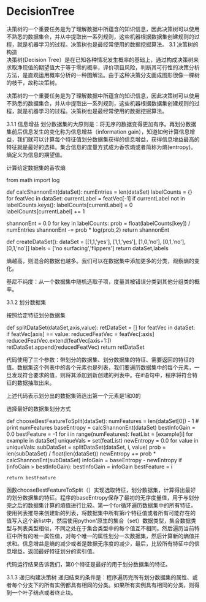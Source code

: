 # DecisionTree
决策树的一个重要任务是为了理解数据中所蕴含的知识信息，因此决策树可以使用不熟悉的数据集合，并从中提取出一系列规则，这些机器根据数据集创建规则的过程，就是机器学习的过程。决策树也是最经常使用的数据挖掘算法。
 3.1 决策树的构造      
 决策树(Decision Tree）是在已知各种情况发生概率的基础上，通过构成决策树来求取净现值的期望值大于等于零的概率，评价项目风险，判断其可行性的决策分析方法，是直观运用概率分析的一种图解法。由于这种决策分支画成图形很像一棵树的枝干，故称决策树。

决策树的一个重要任务是为了理解数据中所蕴含的知识信息，因此决策树可以使用不熟悉的数据集合，并从中提取出一系列规则，这些机器根据数据集创建规则的过程，就是机器学习的过程。决策树也是最经常使用的数据挖掘算法。

3.1.1 信息增益
划分数据集的大原则是：将无序的数据变得更加有序。再划分数据集前后信息发生的变化称为信息增益（information gain），知道如何计算信息增益，我们就可以计算每个特征值划分数据集获得的信息增益，获得信息增益最高的特征就是最好的选择。集合信息的度量方式成为香农熵或者简称为熵(entropy)。熵定义为信息的期望值。



计算给定数据集的香农熵

from math import log

def calcShannonEnt(dataSet):
   numEntries = len(dataSet)
   labelCounts = {}
   for featVec in dataSet:
       currentLabel = featVec[-1]
       if currentLabel not in labelCounts.keys():
           labelCounts[currentLabel] = 0
       labelCounts[currentLabel] += 1

   shannonEnt = 0.0
   for key in labelCounts:
       prob = float(labelCounts[key]) / numEntries
       shannonEnt -= prob * log(prob,2)
   return shannonEnt

def createDataSet():
    dataSet = [[1,1,'yes'],
               [1,1,'yes'],
               [1,0,'no'],
               [0,1,'no'],
               [0,1,'no']]
    labels = ['no surfacing','flippers']
    return dataSet,labels



熵越高，则混合的数据也越多。我们可以在数据集中添加更多的分类，观察熵的变化。



基尼不纯度：从一个数据集中随机选取子项，度量其被错误分类到其他分组类的概率。

3.1.2 划分数据集

按照给定特征划分数据集

def splitDataSet(dataSet,axis,value):
    retDataSet = []
    for featVec in dataSet:
        if featVec[axis] == value:
            reducedFeatVec = featVec[:axis]
            reducedFeatVec.extend(featVec[axis+1:])
            retDataSet.append(reducedFeatVec)
    return retDataSet
 
代码使用了三个参数：带划分的数据集、划分数据集的特征、需要返回的特征的值。数据集这个列表中的各个元素也是列表，我们要遍历数据集中的每个元素，一旦发现符合要求的值，则将其添加到新创建的列表中。在if语句中，程序将符合特征的数据抽取出来。







上述代码表示划分出的数据集筛选出第一个元素是1和0的

选择最好的数据集划分方式

def chooseBestFeatureToSplit(dataSet):
    numFeatures = len(dataSet[0]) - 1
    # print numFeatures
    baseEntropy = calcShannonEnt(dataSet)
    bestInfoGain = 0.0
    bestFeature = -1
    for i in range(numFeatures):
        featList = [example[i] for example in dataSet]
        uniqueVals = set(featList)
        newEntropy = 0.0
        for value in uniqueVals:
            subDataSet = splitDataSet(dataSet, i, value)
            prob = len(subDataSet) / float(len(dataSet))
            newEntropy += prob * calcShannonEnt(subDataSet)
        infoGain = baseEntropy - newEntropy
        if (infoGain > bestInfoGain):
            bestInfoGain = infoGain
            bestFeature = i

    return bestFeature




函数chooseBestFeatureToSplit（）实现选取特征，划分数据集，计算得出最好的划分数据集的特征。程序的baseEntropy保存了最初的无序度量值，用于与划分完之后的数据集计算的熵值进行比较。第一个for循环遍历数据集中的所有特征，使用列表推导来创建新的列表，将数据集中所有第i个特征值或者所有可能存在的值写入这个新list中，然后使用python'原生的集合（set）数据类型，集合数据类型与列表类型相似，不同之处在于集合类型中的每个值互不相同。然后遍历当前特征中所有的唯一属性值，对每个唯一的属性划分一次数据集，然后计算新的熵值并求和。信息增益是熵的减少或者是数据无序度的减少，最后，比较所有特征中的信息增益，返回最好特征划分的索引值。

代码运行结果告诉我们，第0个特征是最好的用于划分数据集的特征。

3.1.3 递归构建决策树
递归结束的条件是：程序遍历完所有划分数据集的属性、或者每个分支下的所有实例都具有相同的分类。如果所有实例具有相同的分类，则得到一个叶子结点或者终止块。


